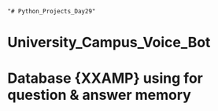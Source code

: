     "# Python_Projects_Day29" 
# University_Campus_Voice_Bot  
# Database {XXAMP} using for question & answer memory
 

